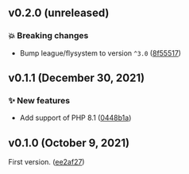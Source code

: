 ## v0.2.0 (unreleased)

### 💥 Breaking changes

* Bump league/flysystem to version `^3.0` ([8f55517](https://github.com/webalternatif/flysystem-composite/commit/8f5551709fcc8b14cbeb01c87aca3824bdd5aebf))

## v0.1.1 (December 30, 2021)

### ✨ New features

* Add support of PHP 8.1 ([0448b1a](https://github.com/webalternatif/flysystem-composite/commit/0448b1ae9b41478243f9f1ec35b630f3da2a9f71))

## v0.1.0 (October 9, 2021)

First version. ([ee2af27](https://github.com/webalternatif/flysystem-composite/commit/ee2af27c9c1374e3eecd70c8d0f13959a549d3be))
